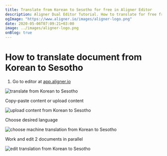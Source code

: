 ```yaml
---
title: Translate from Korean to Sesotho for free in Aligner Editor
description: Aligner Dual Editor Tutorial. How to translate for free from Korean to Sesotho. Aligner is multilingual document management platform. 
ogImage: "https://www.aligner.io/images/aligner-logo.png"
date: 2020-05-06T07:09:21+03:00
image: ../images/aligner-logo.png
onBlog: true
---
```


# How to translate document from Korean to Sesotho

1. Go to editor at [app.aligner.io](https://app.aligner.io "Aligner App web page")

![translate from Korean to Sesotho](../aligner-blank-editor.png "translate from Korean to Sesotho")

Copy-paste content or upload content

![upload content from Korean to Sesotho](../aligner-uploaded-document.png "upload content from Korean to Sesotho")

Choose desired language

![choose machine translation from Korean to Sesotho](../aligner-language-dropdown.png "choose machine translation from Korean to Sesotho")

Work and edit 2 documents in parallel

![edit translation from Korean to Sesotho](../aligner-double-sitded-editor.png "edit translation from Korean to Sesotho")


